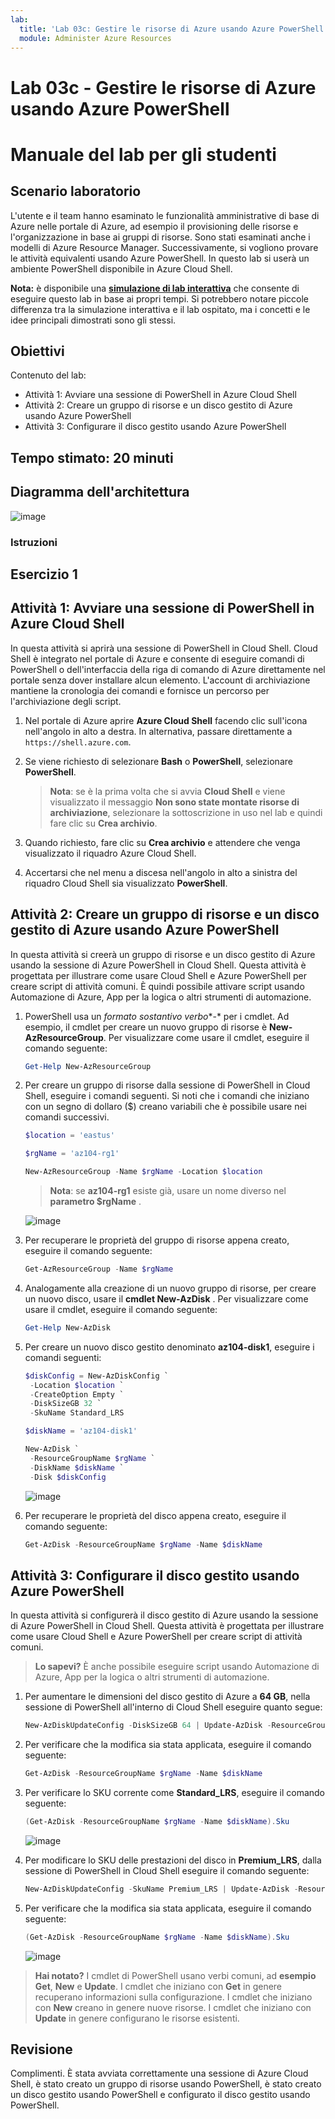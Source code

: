 ```yaml
---
lab:
  title: 'Lab 03c: Gestire le risorse di Azure usando Azure PowerShell (facoltativo)'
  module: Administer Azure Resources
---
```


# Lab 03c - Gestire le risorse di Azure usando Azure PowerShell
# Manuale del lab per gli studenti

## Scenario laboratorio

L'utente e il team hanno esaminato le funzionalità amministrative di base di Azure nelle portale di Azure, ad esempio il provisioning delle risorse e l'organizzazione in base ai gruppi di risorse. Sono stati esaminati anche i modelli di Azure Resource Manager. Successivamente, si vogliono provare le attività equivalenti usando Azure PowerShell. In questo lab si userà un ambiente PowerShell disponibile in Azure Cloud Shell.

**Nota:** è disponibile una **[simulazione di lab interattiva](https://mslabs.cloudguides.com/guides/AZ-104%20Exam%20Guide%20-%20Microsoft%20Azure%20Administrator%20Exercise%206)** che consente di eseguire questo lab in base ai propri tempi. Si potrebbero notare piccole differenza tra la simulazione interattiva e il lab ospitato, ma i concetti e le idee principali dimostrati sono gli stessi. 

## Obiettivi

Contenuto del lab:

+ Attività 1: Avviare una sessione di PowerShell in Azure Cloud Shell
+ Attività 2: Creare un gruppo di risorse e un disco gestito di Azure usando Azure PowerShell
+ Attività 3: Configurare il disco gestito usando Azure PowerShell

## Tempo stimato: 20 minuti

## Diagramma dell'architettura

![image](./media/az104-lab03c-architecture-diagram.png)

### Istruzioni

## Esercizio 1

## Attività 1: Avviare una sessione di PowerShell in Azure Cloud Shell

In questa attività si aprirà una sessione di PowerShell in Cloud Shell. Cloud Shell è integrato nel portale di Azure e consente di eseguire comandi di PowerShell o dell'interfaccia della riga di comando di Azure direttamente nel portale senza dover installare alcun elemento. L'account di archiviazione mantiene la cronologia dei comandi e fornisce un percorso per l'archiviazione degli script.

1. Nel portale di Azure aprire **Azure Cloud Shell** facendo clic sull'icona nell'angolo in alto a destra. In alternativa, passare direttamente a `https://shell.azure.com`.

1. Se viene richiesto di selezionare **Bash** o **PowerShell**, selezionare **PowerShell**. 

    >**Nota**: se è la prima volta che si avvia **Cloud Shell** e viene visualizzato il messaggio **Non sono state montate risorse di archiviazione**, selezionare la sottoscrizione in uso nel lab e quindi fare clic su **Crea archivio**. 

1. Quando richiesto, fare clic su **Crea archivio** e attendere che venga visualizzato il riquadro Azure Cloud Shell. 

1. Accertarsi che nel menu a discesa nell'angolo in alto a sinistra del riquadro Cloud Shell sia visualizzato **PowerShell**.

## Attività 2: Creare un gruppo di risorse e un disco gestito di Azure usando Azure PowerShell

In questa attività si creerà un gruppo di risorse e un disco gestito di Azure usando la sessione di Azure PowerShell in Cloud Shell. Questa attività è progettata per illustrare come usare Cloud Shell e Azure PowerShell per creare script di attività comuni. È quindi possibile attivare script usando Automazione di Azure, App per la logica o altri strumenti di automazione.

1. PowerShell usa un *formato sostantivo verbo**-* per i cmdlet. Ad esempio, il cmdlet per creare un nuovo gruppo di risorse è **New-AzResourceGroup**. Per visualizzare come usare il cmdlet, eseguire il comando seguente:

   ```powershell
   Get-Help New-AzResourceGroup
   ```


1. Per creare un gruppo di risorse dalla sessione di PowerShell in Cloud Shell, eseguire i comandi seguenti. Si noti che i comandi che iniziano con un segno di dollaro ($) creano variabili che è possibile usare nei comandi successivi.

   ```powershell
   $location = 'eastus'

   $rgName = 'az104-rg1'

   New-AzResourceGroup -Name $rgName -Location $location
   ```
   >**Nota**: se **az104-rg1** esiste già, usare un nome diverso nel **parametro $rgName** . 

   ![image](./media/az104-lab03c-createrg.png)

1. Per recuperare le proprietà del gruppo di risorse appena creato, eseguire il comando seguente:

   ```powershell
   Get-AzResourceGroup -Name $rgName
   ```

1. Analogamente alla creazione di un nuovo gruppo di risorse, per creare un nuovo disco, usare il **cmdlet New-AzDisk** . Per visualizzare come usare il cmdlet, eseguire il comando seguente:

   ```powershell
   Get-Help New-AzDisk
   ```

1. Per creare un nuovo disco gestito denominato **az104-disk1**, eseguire i comandi seguenti:

   ```powershell
   $diskConfig = New-AzDiskConfig `
    -Location $location `
    -CreateOption Empty `
    -DiskSizeGB 32 `
    -SkuName Standard_LRS

   $diskName = 'az104-disk1'

   New-AzDisk `
    -ResourceGroupName $rgName `
    -DiskName $diskName `
    -Disk $diskConfig
   ```

   ![image](./media/az104-lab03c-createdisk.png)

1. Per recuperare le proprietà del disco appena creato, eseguire il comando seguente:

   ```powershell
   Get-AzDisk -ResourceGroupName $rgName -Name $diskName
   ```

## Attività 3: Configurare il disco gestito usando Azure PowerShell

In questa attività si configurerà il disco gestito di Azure usando la sessione di Azure PowerShell in Cloud Shell. Questa attività è progettata per illustrare come usare Cloud Shell e Azure PowerShell per creare script di attività comuni.

>**Lo sapevi?**  È anche possibile eseguire script usando Automazione di Azure, App per la logica o altri strumenti di automazione.

1. Per aumentare le dimensioni del disco gestito di Azure a **64 GB**, nella sessione di PowerShell all'interno di Cloud Shell eseguire quanto segue:

   ```powershell
   New-AzDiskUpdateConfig -DiskSizeGB 64 | Update-AzDisk -ResourceGroupName $rgName -DiskName $diskName
   ```

1. Per verificare che la modifica sia stata applicata, eseguire il comando seguente:

   ```powershell
   Get-AzDisk -ResourceGroupName $rgName -Name $diskName
   ```

1. Per verificare lo SKU corrente come **Standard_LRS**, eseguire il comando seguente:

   ```powershell
   (Get-AzDisk -ResourceGroupName $rgName -Name $diskName).Sku
   ```

   ![image](./media/az104-lab03c-updatesku.png)

1. Per modificare lo SKU delle prestazioni del disco in **Premium_LRS**, dalla sessione di PowerShell in Cloud Shell eseguire il comando seguente:

   ```powershell
   New-AzDiskUpdateConfig -SkuName Premium_LRS | Update-AzDisk -ResourceGroupName $rgName -DiskName $diskName
   ```

1. Per verificare che la modifica sia stata applicata, eseguire il comando seguente:

   ```powershell
   (Get-AzDisk -ResourceGroupName $rgName -Name $diskName).Sku
   ```

   ![image](./media/az104-lab03c-updatesku2.png)

>**Hai notato?** I cmdlet di PowerShell usano verbi comuni, ad **esempio Get**, **New** e **Update**. I cmdlet che iniziano con  **Get** in genere recuperano informazioni sulla configurazione. I cmdlet che iniziano con **New** creano in genere nuove risorse. I cmdlet che iniziano con **Update** in genere configurano le risorse esistenti.

## Revisione

Complimenti. È stata avviata correttamente una sessione di Azure Cloud Shell, è stato creato un gruppo di risorse usando PowerShell, è stato creato un disco gestito usando PowerShell e configurato il disco gestito usando PowerShell.